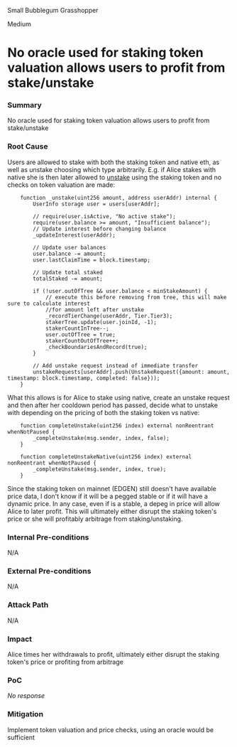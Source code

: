 Small Bubblegum Grasshopper

Medium

# No oracle used for staking token valuation allows users to profit from stake/unstake

### Summary

No oracle used for staking token valuation allows users to profit from stake/unstake

### Root Cause

Users are allowed to stake with both the staking token and native eth, as well as unstake choosing which type arbitrarily. E.g. if Alice stakes with native she is then later allowed to [unstake](https://github.com/sherlock-audit/2025-05-layeredge/blob/708c5b5345ed50cd0bde7b0a8a548c8936639683/edgen-staking/src/stake/LayerEdgeStaking.sol#L725-L755) using the staking token and no checks on token valuation are made:

```solidity
    function _unstake(uint256 amount, address userAddr) internal {
        UserInfo storage user = users[userAddr];

        // require(user.isActive, "No active stake");
        require(user.balance >= amount, "Insufficient balance");
        // Update interest before changing balance
        _updateInterest(userAddr);

        // Update user balances
        user.balance -= amount;
        user.lastClaimTime = block.timestamp;

        // Update total staked
        totalStaked -= amount;

        if (!user.outOfTree && user.balance < minStakeAmount) {
            // execute this before removing from tree, this will make sure to calculate interest
            //for amount left after unstake
            _recordTierChange(userAddr, Tier.Tier3);
            stakerTree.update(user.joinId, -1);
            stakerCountInTree--;
            user.outOfTree = true;
            stakerCountOutOfTree++;
            _checkBoundariesAndRecord(true);
        }

        // Add unstake request instead of immediate transfer
        unstakeRequests[userAddr].push(UnstakeRequest({amount: amount, timestamp: block.timestamp, completed: false}));
    }
```

What this allows is for Alice to stake using native, create an unstake request and then after her cooldown period has passed, decide what to unstake with depending on the pricing of both the staking token vs native:

```solidity
    function completeUnstake(uint256 index) external nonReentrant whenNotPaused {
        _completeUnstake(msg.sender, index, false);
    }

    function completeUnstakeNative(uint256 index) external nonReentrant whenNotPaused {
        _completeUnstake(msg.sender, index, true);
    }
```

Since the staking token on mainnet (EDGEN) still doesn't have available price data, I don't know if it will be a pegged stable or if it will have a dynamic price. In any case, even if is a stable, a depeg in price will allow Alice to later profit. This will ultimately either disrupt the staking token's price or she will profitably arbitrage from staking/unstaking.

### Internal Pre-conditions

N/A

### External Pre-conditions

N/A

### Attack Path

N/A

### Impact

Alice times her withdrawals to profit, ultimately either disrupt the staking token's price or profiting from arbitrage

### PoC

_No response_

### Mitigation

Implement token valuation and price checks, using an oracle would be sufficient